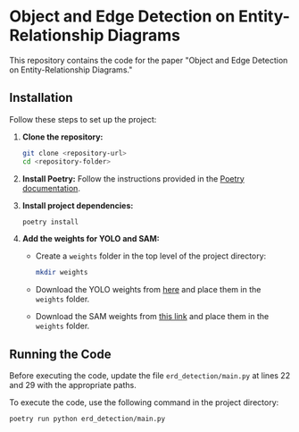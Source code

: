 # Object and Edge Detection on Entity-Relationship Diagrams

This repository contains the code for the paper "Object and Edge Detection on Entity-Relationship Diagrams."

## Installation

Follow these steps to set up the project:

1. **Clone the repository:**
    ```sh
    git clone <repository-url>
    cd <repository-folder>
    ```

2. **Install Poetry:**
    Follow the instructions provided in the [Poetry documentation](https://python-poetry.org/docs/#installing-with-the-official-installer).

3. **Install project dependencies:**
    ```sh
    poetry install
    ```

4. **Add the weights for YOLO and SAM:**

    - Create a `weights` folder in the top level of the project directory:
        ```sh
        mkdir weights
        ```

    - Download the YOLO weights from [here](https://<to-announce>) and place them in the `weights` folder.

    - Download the SAM weights from [this link](https://dl.fbaipublicfiles.com/segment_anything/sam_vit_h_4b8939.pth) and place them in the `weights` folder.

## Running the Code

Before executing the code, update the file `erd_detection/main.py` at lines 22 and 29 with the appropriate paths.

To execute the code, use the following command in the project directory:

```sh
poetry run python erd_detection/main.py
